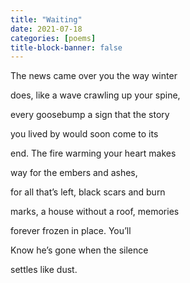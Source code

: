```yaml
---
title: "Waiting"
date: 2021-07-18
categories: [poems]
title-block-banner: false
---
```

The news came over you
the way winter

does, like a wave crawling
up your spine,

every goosebump a sign
that the story

you lived by would soon
come to its

end. The fire warming
your heart makes

way for the embers
and ashes,

for all that’s left, black
scars and burn

marks, a house without
a roof, memories

forever frozen
in place. You’ll

Know he’s gone when
the silence

settles like
dust.
